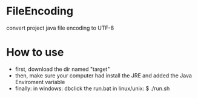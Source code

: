 # FileEncoding
convert project java file encoding to UTF-8

# How to use
* first, download the dir named "target" 
* then, make sure your computer had install the JRE and added the Java Enviroment variable
* finally:
  in windows: dbclick the run.bat
  in linux/unix: $ ./run.sh

